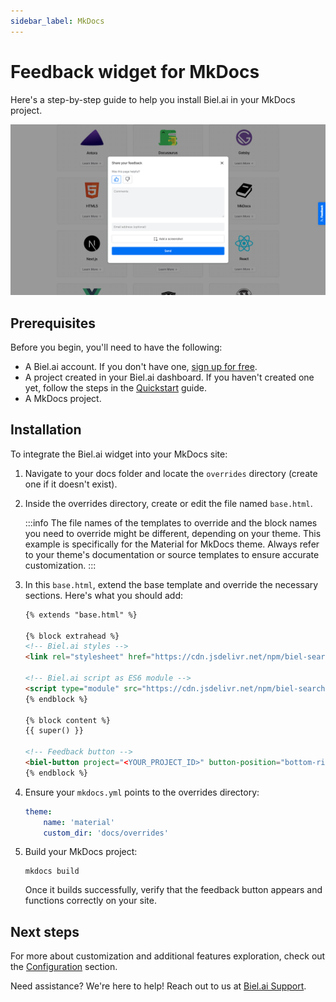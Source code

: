```yaml
---
sidebar_label: MkDocs
---
```


# Feedback widget for MkDocs

Here's a step-by-step guide to help you install Biel.ai in your MkDocs project.

![Feedback wiget for docs screenshot](./images/feedback-widget-docs.png)

## Prerequisites

Before you begin, you'll need to have the following:

- A Biel.ai account. If you don't have one, [sign up for free](https://app.biel.ai/accounts/signup/).
- A project created in your Biel.ai dashboard. If you haven't created one yet, follow the steps in the [Quickstart](../quickstart.md#2-create-a-project) guide.
- A MkDocs project.

## Installation

To integrate the Biel.ai widget into your MkDocs site:

1. Navigate to your docs folder and locate the `overrides` directory (create one if it doesn't exist).

1. Inside the overrides directory, create or edit the file named `base.html`.

    :::info
    The file names of the templates to override and the block names you need to override might be different, depending on your theme. This example is specifically for the Material for MkDocs theme. Always refer to your theme's documentation or source templates to ensure accurate customization.
    :::

1. In this `base.html`, extend the base template and override the necessary sections. Here's what you should add:

    ```html
    {% extends "base.html" %}

    {% block extrahead %}
    <!-- Biel.ai styles -->
    <link rel="stylesheet" href="https://cdn.jsdelivr.net/npm/biel-search/dist/biel-search/biel-search.css">

    <!-- Biel.ai script as ES6 module -->
    <script type="module" src="https://cdn.jsdelivr.net/npm/biel-search/dist/biel-search/biel-search.esm.js"></script>
    {% endblock %}

    {% block content %}
    {{ super() }}

    <!-- Feedback button -->
    <biel-button project="<YOUR_PROJECT_ID>" button-position="bottom-right" modal-position="bottom-right" button-style="dark">ASK AI</biel-button>
    {% endblock %}
    ```

1. Ensure your `mkdocs.yml` points to the overrides directory:

    ```yaml
    theme:
        name: 'material'
        custom_dir: 'docs/overrides'
    ```

1. Build your MkDocs project:

    ```console
    mkdocs build
    ```

    Once it builds successfully, verify that the feedback button appears and functions correctly on your site.

## Next steps

For more about customization and additional features exploration, check out the [Configuration](/category/configuration) section.

Need assistance? We're here to help! Reach out to us at [Biel.ai Support](https://biel.ai/contact).